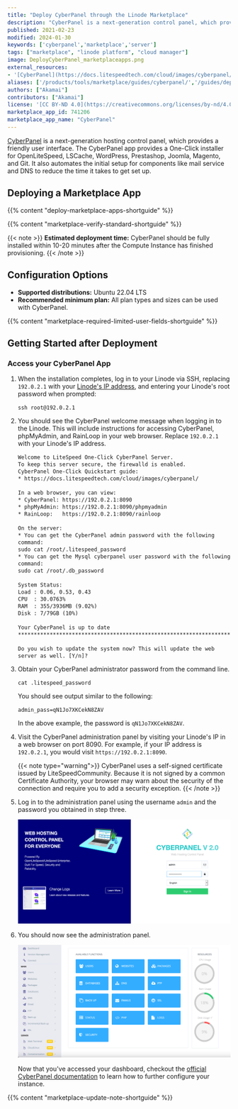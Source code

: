 ```yaml
---
title: "Deploy CyberPanel through the Linode Marketplace"
description: "CyberPanel is a next-generation control panel, which provides a friendly user interface. Learn how to deploy CyberPanel on Linode using Marketplace Apps."
published: 2021-02-23
modified: 2024-01-30
keywords: ['cyberpanel','marketplace','server']
tags: ["marketplace", "linode platform", "cloud manager"]
image: DeployCyberPanel_marketplaceapps.png
external_resources:
- '[CyberPanel](https://docs.litespeedtech.com/cloud/images/cyberpanel/)'
aliases: ['/products/tools/marketplace/guides/cyberpanel/','/guides/deploy-cyberpanel-with-marketplace-apps/','/guides/cyberpanel-marketplace-app/']
authors: ["Akamai"]
contributors: ["Akamai"]
license: '[CC BY-ND 4.0](https://creativecommons.org/licenses/by-nd/4.0)'
marketplace_app_id: 741206
marketplace_app_name: "CyberPanel"
---
```


[CyberPanel](https://cyberpanel.net/) is a next-generation hosting control panel, which provides a friendly user interface. The CyberPanel app provides a One-Click installer for OpenLiteSpeed, LSCache, WordPress, Prestashop, Joomla, Magento, and Git. It also automates the initial setup for components like mail service and DNS to reduce the time it takes to get set up.

## Deploying a Marketplace App

{{% content "deploy-marketplace-apps-shortguide" %}}

{{% content "marketplace-verify-standard-shortguide" %}}

{{< note >}}
**Estimated deployment time:** CyberPanel should be fully installed within 10-20 minutes after the Compute Instance has finished provisioning.
{{< /note >}}

## Configuration Options

- **Supported distributions:** Ubuntu 22.04 LTS
- **Recommended minimum plan:** All plan types and sizes can be used with CyberPanel.

{{% content "marketplace-required-limited-user-fields-shortguide" %}}

## Getting Started after Deployment

### Access your CyberPanel App

1. When the installation completes, log in to your Linode via SSH, replacing `192.0.2.1` with your [Linode's IP address](/docs/products/compute/compute-instances/guides/manage-ip-addresses/), and entering your Linode's root password when prompted:

    ```command
    ssh root@192.0.2.1
    ```

1. You should see the CyberPanel welcome message when logging in to the Linode. This will include instructions for accessing CyberPanel, phpMyAdmin, and RainLoop in your web browser. Replace `192.0.2.1` with your Linode's IP address.

    ```output
    Welcome to LiteSpeed One-Click CyberPanel Server.
    To keep this server secure, the firewalld is enabled.
    CyberPanel One-Click Quickstart guide:
    * https://docs.litespeedtech.com/cloud/images/cyberpanel/

    In a web browser, you can view:
    * CyberPanel: https://192.0.2.1:8090
    * phpMyAdmin: https://192.0.2.1:8090/phpmyadmin
    * RainLoop:   https://192.0.2.1:8090/rainloop

    On the server:
    * You can get the CyberPanel admin password with the following command:
    sudo cat /root/.litespeed_password
    * You can get the Mysql cyberpanel user password with the following command:
    sudo cat /root/.db_password

    System Status:
    Load : 0.06, 0.53, 0.43
    CPU  : 30.0763%
    RAM  : 355/3936MB (9.02%)
    Disk : 7/79GB (10%)

    Your CyberPanel is up to date
    ********************************************************************************

    Do you wish to update the system now? This will update the web server as well. [Y/n]?
    ```

1. Obtain your CyberPanel administrator password from the command line.

    ```command
    cat .litespeed_password
    ```

     You should see output similar to the following:

    ```output
    admin_pass=qN1Jo7XKCekN8ZAV
    ```

    In the above example, the password is `qN1Jo7XKCekN8ZAV`.

1. Visit the CyberPanel administration panel by visiting your Linode's IP in a web browser on port 8090. For example, if your IP address is `192.0.2.1`, you would visit `https://192.0.2.1:8090`.

    {{< note type="warning">}}
    CyberPanel uses a self-signed certificate issued by LiteSpeedCommunity. Because it is not signed by a common Certificate Authority, your browser may warn about the security of the connection and require you to add a security exception.
    {{< /note >}}

1. Log in to the administration panel using the username `admin` and the password you obtained in step three.

    ![Log into your CyberPanel](log-into-cyberpanel.png)

1. You should now see the administration panel.

    ![CyberPanel Dashboard](cyberpanel-dashboard.png)

     Now that you've accessed your dashboard, checkout the [official CyberPanel documentation](https://docs.litespeedtech.com/cloud/images/cyberpanel/) to learn how to further configure your instance.

{{% content "marketplace-update-note-shortguide" %}}
